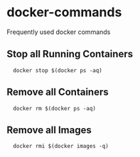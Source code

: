 # docker-commands
Frequently used docker commands

## Stop all Running Containers

```
  docker stop $(docker ps -aq)
```

## Remove all Containers

```
  docker rm $(docker ps -aq)
```

## Remove all Images

```
  docker rmi $(docker images -q)
```
